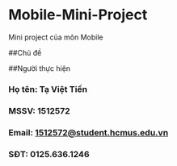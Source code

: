 # Mobile-Mini-Project
Mini project của môn Mobile

##Chủ đề

##Người thực hiện
### Họ tên: Tạ Việt Tiến
### MSSV: 1512572
### Email: 1512572@student.hcmus.edu.vn
### SĐT: 0125.636.1246

